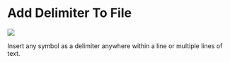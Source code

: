 # Add Delimiter To File
![](https://img.shields.io/badge/Status-Inactive-critical.svg)

Insert any symbol as a delimiter anywhere within a line or multiple lines of text.
